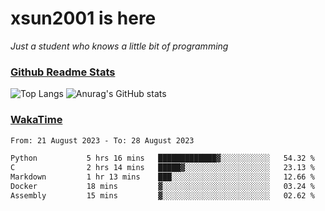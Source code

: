 # xsun2001 is here

*Just a student who knows a little bit of programming*

### [Github Readme Stats](https://github.com/anuraghazra/github-readme-stats)

![Top Langs](https://github-readme-stats.vercel.app/api/top-langs/?username=xsun2001&layout=compact&theme=radical) ![Anurag's GitHub stats](https://github-readme-stats.vercel.app/api?username=xsun2001&show_icons=true&theme=radical)

### [WakaTime](https://wakatime.com)

<!--START_SECTION:waka-->

```txt
From: 21 August 2023 - To: 28 August 2023

Python           5 hrs 16 mins   █████████████▓░░░░░░░░░░░   54.32 %
C                2 hrs 14 mins   █████▓░░░░░░░░░░░░░░░░░░░   23.13 %
Markdown         1 hr 13 mins    ███░░░░░░░░░░░░░░░░░░░░░░   12.66 %
Docker           18 mins         ▓░░░░░░░░░░░░░░░░░░░░░░░░   03.24 %
Assembly         15 mins         ▓░░░░░░░░░░░░░░░░░░░░░░░░   02.62 %
```

<!--END_SECTION:waka-->
